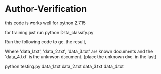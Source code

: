 # Author-Verification
this code is works well for python 2.7.15

for training just run python Data_classify.py

Run the following code to get the result, 

Where 'data_1.txt', 'data_2.txt', 'data_3.txt' are known documents and the 'data_4.txt' is the unknwon document. (place the unknown doc. in the last)

python testing.py data_1.txt data_2.txt data_3.txt data_4.txt
